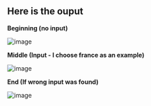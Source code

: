  Here is the ouput 
------------------


**Beginning (no input)**

![image](https://github.com/user-attachments/assets/e4d7bbd0-2610-4114-9f8a-6c7527321642)


**Middle (Input - I choose france as an example)**

![image](https://github.com/user-attachments/assets/09597c0f-4616-41ff-8059-5c780952f04e)


**End (If wrong input was found)**

![image](https://github.com/user-attachments/assets/f0417032-9b5e-4f89-ac88-11101a5a73f3)
